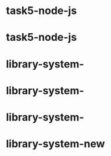 # task5-node-js
# task5-node-js
# library-system-
# library-system-
# library-system-
# library-system-new
